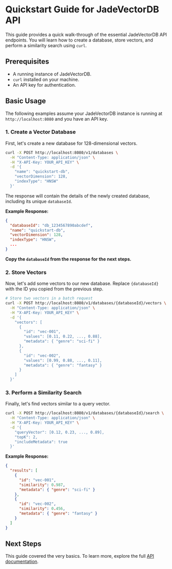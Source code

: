 # Quickstart Guide for JadeVectorDB API

This guide provides a quick walk-through of the essential JadeVectorDB API endpoints. You will learn how to create a database, store vectors, and perform a similarity search using `curl`.

## Prerequisites

- A running instance of JadeVectorDB.
- `curl` installed on your machine.
- An API key for authentication.

## Basic Usage

The following examples assume your JadeVectorDB instance is running at `http://localhost:8080` and you have an API key.

### 1. Create a Vector Database

First, let's create a new database for 128-dimensional vectors.

```bash
curl -X POST http://localhost:8080/v1/databases \
  -H "Content-Type: application/json" \
  -H "X-API-Key: YOUR_API_KEY" \
  -d '{
    "name": "quickstart-db",
    "vectorDimension": 128,
    "indexType": "HNSW"
  }'
```

The response will contain the details of the newly created database, including its unique `databaseId`.

**Example Response:**
```json
{
  "databaseId": "db_1234567890abcdef",
  "name": "quickstart-db",
  "vectorDimension": 128,
  "indexType": "HNSW",
  ...
}
```

**Copy the `databaseId` from the response for the next steps.**

### 2. Store Vectors

Now, let's add some vectors to our new database. Replace `{databaseId}` with the ID you copied from the previous step.

```bash
# Store two vectors in a batch request
curl -X POST http://localhost:8080/v1/databases/{databaseId}/vectors \
  -H "Content-Type: application/json" \
  -H "X-API-Key: YOUR_API_KEY" \
  -d '{
    "vectors": [
      {
        "id": "vec-001",
        "values": [0.11, 0.22, ..., 0.88],
        "metadata": { "genre": "sci-fi" }
      },
      {
        "id": "vec-002",
        "values": [0.99, 0.88, ..., 0.11],
        "metadata": { "genre": "fantasy" }
      }
    ]
  }'
```

### 3. Perform a Similarity Search

Finally, let's find vectors similar to a query vector.

```bash
curl -X POST http://localhost:8080/v1/databases/{databaseId}/search \
  -H "Content-Type: application/json" \
  -H "X-API-Key: YOUR_API_KEY" \
  -d '{
    "queryVector": [0.12, 0.23, ..., 0.89],
    "topK": 2,
    "includeMetadata": true
  }'
```

**Example Response:**
```json
{
  "results": [
    {
      "id": "vec-001",
      "similarity": 0.987,
      "metadata": { "genre": "sci-fi" }
    },
    {
      "id": "vec-002",
      "similarity": 0.456,
      "metadata": { "genre": "fantasy" }
    }
  ]
}
```

## Next Steps

This guide covered the very basics. To learn more, explore the full [API documentation](../contracts/vector-db-api.yaml).
